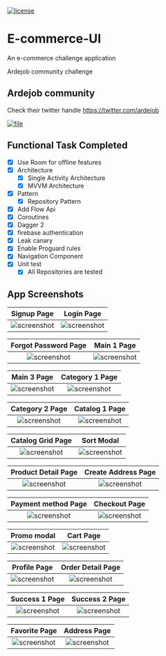 [![license](https://img.shields.io/github/license/DAVFoundation/captain-n3m0.svg?style=flat-square)](./LICENSE)


# E-commerce-UI
An e-commerce challenge application

Ardejob community challenge

## Ardejob community

Check their twitter handle https://twitter.com/ardejob

[![file](./img/ic_launcher_round.png)](https://github.com/Bik-Krlvn/E-commerce-UI/raw/develop/apk/e_commerce-debug.apk "download application apk")

## Functional Task Completed

- [x] Use Room for offline features
- [x] Architecture
    - [x] Single Activity Architecture
    - [x] MVVM Architecture
- [x] Pattern
    - [x] Repository Pattern
- [x] Add Flow Api
- [x] Coroutines
- [x] Dagger 2
- [x] firebase authentication
- [x] Leak canary
- [x] Enable Proguard rules
- [x] Navigation Component
- [x] Unit test
    - [x] All Repositories are tested

## App Screenshots

|            Signup Page             |           Login Page            |
| :---------------------------------: | :----------------------------------: |
| ![screenshot](./screenshot/signup.jpg) | ![screenshot](./screenshot/login.jpg) |


|            Forgot Password Page             |            Main 1 Page            |
| :---------------------------------: | :----------------------------------: |
| ![screenshot](./screenshot/forgot.jpg) | ![screenshot](./screenshot/product.jpg) |

|            Main 3 Page             |           Category 1 Page            |
| :---------------------------------: | :----------------------------------: |
| ![screenshot](./screenshot/category_1.jpg) | ![screenshot](./screenshot/category_2.jpg) |


|            Category 2 Page             |           Catalog 1 Page            |
| :---------------------------------: | :----------------------------------: |
| ![screenshot](./screenshot/category_info.jpg) | ![screenshot](./screenshot/catalog.jpg) |

|            Catalog Grid Page             |           Sort Modal             |
| :---------------------------------: | :----------------------------------: |
| ![screenshot](./screenshot/catalog_grid.jpg) | ![screenshot](./screenshot/sort.jpg) |



|            Product Detail  Page             |           Create Address  Page            |
| :---------------------------------: | :----------------------------------: |
| ![screenshot](./screenshot/filter.jpg) | ![screenshot](./screenshot/create_address.jpg) |


|            Payment method  Page             |           Checkout  Page            |
| :---------------------------------: | :----------------------------------: |
| ![screenshot](./screenshot/payment.jpg) | ![screenshot](./screenshot/checkout.jpg) |


|            Promo modal              |           Cart  Page            |
| :---------------------------------: | :----------------------------------: |
| ![screenshot](./screenshot/promo.jpg) | ![screenshot](./screenshot/cart.jpg) |


|            Profile Page             |           Order Detail Page            |
| :---------------------------------: | :----------------------------------: |
| ![screenshot](./screenshot/profile.jpg) | ![screenshot](./screenshot/order_details.jpg) |

|            Success 1 Page             |           Success 2 Page            |
| :---------------------------------: | :----------------------------------: |
| ![screenshot](./screenshot/success1.jpg) | ![screenshot](./screenshot/success_2.jpg) |


|            Favorite  Page             |           Address Page            |
| :---------------------------------: | :----------------------------------: |
| ![screenshot](./screenshot/favorite.jpg) | ![screenshot](./screenshot/address.jpg) |

